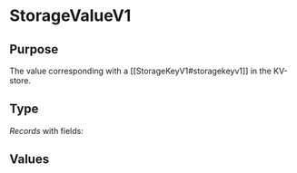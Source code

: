# StorageValueV1

## Purpose

<!-- --8<-- [start:purpose] -->
The value corresponding with a [[StorageKeyV1#storagekeyv1]] in the KV-store.
<!-- --8<-- [end:purpose] -->

## Type

<!-- --8<-- [start:type] -->
<div class="type" markdown>

*Records* with fields:

</div>
<!-- --8<-- [end:type] -->

## Values

